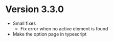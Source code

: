 # Version 3.3.0

- Small fixes
  - Fix error when no active element is found
- Make the option page in typescript
